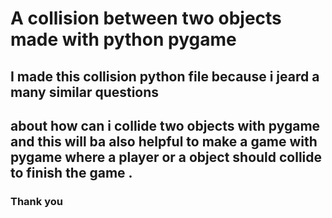 # A collision between two objects made with python pygame
## I made this collision python file because i jeard a many similar questions
## about how can i collide two objects with pygame and this will ba also helpful to make a game with pygame where a player or a object should collide to finish the game .



### Thank you 
